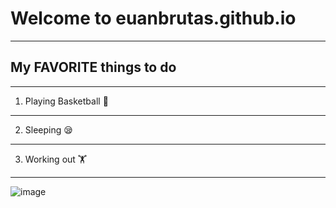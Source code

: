 # **Welcome to euanbrutas.github.io**
---
## My **FAVORITE** things to do
----
1. Playing Basketball 🏀
---
2. Sleeping 😪
---
3. Working out 🏋️
---
![image](https://user-images.githubusercontent.com/118245319/202086993-3d1ea505-9802-4fe3-88ba-2175786b7e8b.png)
